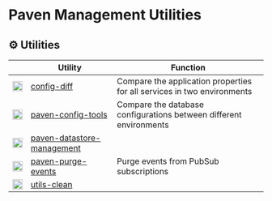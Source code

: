 # Paven Management Utilities

## ⚙️ Utilities

|                                                                                                                      | Utility                                                            | Function                                                                |
|----------------------------------------------------------------------------------------------------------------------|--------------------------------------------------------------------|-------------------------------------------------------------------------|
| <img src="https://cdn.jsdelivr.net/gh/devicons/devicon@latest/icons/go/go-original-wordmark.svg" width="20"/>        | [config-diff](config-diff/README.md)                               | Compare the application properties for all services in two environments |
| <img src="https://cdn.jsdelivr.net/gh/devicons/devicon@latest/icons/go/go-original-wordmark.svg" width="20"/>        | [paven-config-tools](paven-config-tools/README.md)                 | Compare the database configurations between different environments      |
| <img src="https://cdn.jsdelivr.net/gh/devicons/devicon@latest/icons/go/go-original-wordmark.svg" width="20"/>        | [paven-datastore-management](paven-datastore-management/README.md) |                                                                         |
| <img src="https://cdn.jsdelivr.net/gh/devicons/devicon@latest/icons/go/go-original-wordmark.svg" width="20"/>        | [paven-purge-events](paven-purge-events/README.md)                 | Purge events from PubSub subscriptions                                  |
| <img src="https://cdn.jsdelivr.net/gh/devicons/devicon@latest/icons/javascript/javascript-original.svg" width="20"/> | [utils-clean](utils-clean/README.md)                               |                                                                         |
